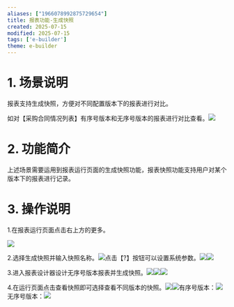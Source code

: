 ```yaml
---
aliases: ["1966078992875729654"]
title: 报表功能-生成快照
created: 2025-07-15
modified: 2025-07-15
tags: ['e-builder']
theme: e-builder
---
```


# 1. 场景说明

报表支持生成快照，方便对不同配置版本下的报表进行对比。

如对【采购合同情况列表】有序号版本和无序号版本的报表进行对比查看。![](f43ab4f2c8ff7782f6224c937d9b7f43.jpg)

#

# 2. 功能简介

上述场景需要运用到报表运行页面的生成快照功能，报表快照功能支持用户对某个版本下的报表进行记录。

#

# 3. 操作说明

1.在报表运行页面点击右上方的更多。

![](255a964d5b76c2998dcfd3a65c15b9e9.jpg)

2.选择生成快照并输入快照名称。![](b6adb9c9c0d97c657d6c9af431872110.jpg)点击【?】按钮可以设置系统参数。![](05f818a98c82385a8472e39c3d037c65.jpg)![](7c2704f03e92800b3e651c3b2c123e43.jpg)

3.进入报表设计器设计无序号版本报表并生成快照。![](43c780900f9bba8cba2be7165bb21dec.jpg)![](b0fc6f6d862824625d8c9dd9350b6065.jpg)![](a74144f53cc696c8b74c2bfd3124e535.jpg)

4.在运行页面点击查看快照即可选择查看不同版本的快照。![](5e98e6e48cef7d2b1d149d06b5426590.jpg)![](131ec5825702fb2febeef5b141dc3f4b.jpg)有序号版本：![](45c07a6063f64ef4a95f8132575e484d.jpg)无序号版本：![](37f23a8f72682bbcd2d134a634e1c30d.jpg)